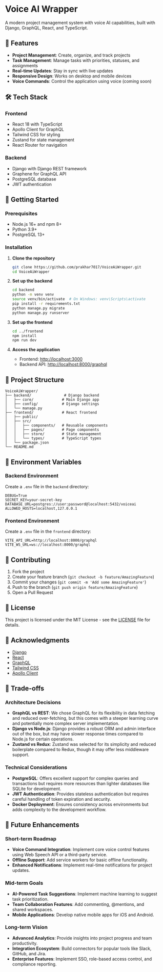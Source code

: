 # Voice AI Wrapper

A modern project management system with voice AI capabilities, built with Django, GraphQL, React, and TypeScript.

## 🚀 Features

- **Project Management**: Create, organize, and track projects
- **Task Management**: Manage tasks with priorities, statuses, and assignments
- **Real-time Updates**: Stay in sync with live updates
- **Responsive Design**: Works on desktop and mobile devices
- **Voice Commands**: Control the application using voice (coming soon)

## 🛠️ Tech Stack

### Frontend

- React 18 with TypeScript
- Apollo Client for GraphQL
- Tailwind CSS for styling
- Zustand for state management
- React Router for navigation

### Backend

- Django with Django REST framework
- Graphene for GraphQL API
- PostgreSQL database
- JWT authentication

## 🚀 Getting Started

### Prerequisites

- Node.js 16+ and npm 8+
- Python 3.9+
- PostgreSQL 13+

### Installation

1. **Clone the repository**

   ```bash
   git clone https://github.com/prakhar7017/VoiceAiWrapper.git
   cd VoiceAiWrapper
   ```

2. **Set up the backend**

   ```bash
   cd backend
   python -m venv venv
   source venv/bin/activate  # On Windows: venv\Scripts\activate
   pip install -r requirements.txt
   python manage.py migrate
   python manage.py runserver
   ```

3. **Set up the frontend**

   ```bash
   cd ../frontend
   npm install
   npm run dev
   ```

4. **Access the application**
   - Frontend: [http://localhost:3000](http://localhost:3000)
   - Backend API: [http://localhost:8000/graphql](http://localhost:8000/graphql)

## 📁 Project Structure

```plaintext
VoiceAiWrapper/
├── backend/               # Django backend
│   ├── core/             # Main Django app
│   ├── config/           # Django settings
│   └── manage.py
├── frontend/             # React frontend
│   ├── public/
│   ├── src/
│   │   ├── components/   # Reusable components
│   │   ├── pages/        # Page components
│   │   ├── store/        # State management
│   │   └── types/        # TypeScript types
│   └── package.json
└── README.md
```

## 🔧 Environment Variables

### Backend Environment

Create a `.env` file in the `backend` directory:

```env
DEBUG=True
SECRET_KEY=your-secret-key
DATABASE_URL=postgres://user:password@localhost:5432/voiceai
ALLOWED_HOSTS=localhost,127.0.0.1
```

### Frontend Environment

Create a `.env` file in the `frontend` directory:

```env
VITE_API_URL=http://localhost:8000/graphql
VITE_WS_URL=ws://localhost:8000/graphql
```

## 🤝 Contributing

1. Fork the project
2. Create your feature branch (`git checkout -b feature/AmazingFeature`)
3. Commit your changes (`git commit -m 'Add some AmazingFeature'`)
4. Push to the branch (`git push origin feature/AmazingFeature`)
5. Open a Pull Request

## 📄 License

This project is licensed under the MIT License - see the [LICENSE](LICENSE) file for details.

## 👏 Acknowledgments

- [Django](https://www.djangoproject.com/)
- [React](https://reactjs.org/)
- [GraphQL](https://graphql.org/)
- [Tailwind CSS](https://tailwindcss.com/)
- [Apollo Client](https://www.apollographql.com/docs/react/)

## 🔄 Trade-offs

### Architecture Decisions

- **GraphQL vs REST**: We chose GraphQL for its flexibility in data fetching and reduced over-fetching, but this comes with a steeper learning curve and potentially more complex server implementation.
- **Django vs Node.js**: Django provides a robust ORM and admin interface out of the box, but may have slower response times compared to Node.js for certain operations.
- **Zustand vs Redux**: Zustand was selected for its simplicity and reduced boilerplate compared to Redux, though it may offer less middleware support.

### Technical Considerations

- **PostgreSQL**: Offers excellent support for complex queries and transactions but requires more resources than lighter databases like SQLite for development.
- **JWT Authentication**: Provides stateless authentication but requires careful handling of token expiration and security.
- **Docker Deployment**: Ensures consistency across environments but adds complexity to the development workflow.

## 🔮 Future Enhancements

### Short-term Roadmap

- **Voice Command Integration**: Implement core voice control features using Web Speech API or a third-party service.
- **Offline Support**: Add service workers for basic offline functionality.
- **Enhanced Notifications**: Implement real-time notifications for project updates.

### Mid-term Goals

- **AI-Powered Task Suggestions**: Implement machine learning to suggest task prioritization.
- **Team Collaboration Features**: Add commenting, @mentions, and shared workspaces.
- **Mobile Applications**: Develop native mobile apps for iOS and Android.

### Long-term Vision

- **Advanced Analytics**: Provide insights into project progress and team productivity.
- **Integration Ecosystem**: Build connectors for popular tools like Slack, GitHub, and Jira.
- **Enterprise Features**: Implement SSO, role-based access control, and compliance reporting.
